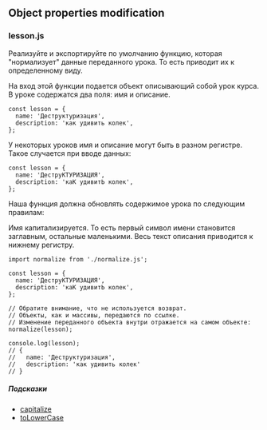 ## Object properties modification

### lesson.js

Реализуйте и экспортируйте по умолчанию функцию, которая "нормализует" данные переданного урока. То есть приводит их к определенному виду.

На вход этой функции подается объект описывающий собой урок курса. В уроке содержатся два поля: имя и описание.
```
const lesson = {
  name: 'Деструктуризация',
  description: 'как удивить колек',
};
```
У некоторых уроков имя и описание могут быть в разном регистре. Такое случается при вводе данных:
```
const lesson = {
  name: 'ДеструКТУРИЗАЦИЯ',
  description: 'каК удивитЬ колек',
};
```
Наша функция должна обновлять содержимое урока по следующим правилам:

Имя капитализируется. То есть первый символ имени становится заглавным, остальные маленькими.
Весь текст описания приводится к нижнему регистру.

```
import normalize from './normalize.js';

const lesson = {
  name: 'ДеструКТУРИЗАЦИЯ',
  description: 'каК удивитЬ колек',
};

// Обратите внимание, что не используется возврат.
// Объекты, как и массивы, передаются по ссылке.
// Изменение переданного объекта внутри отражается на самом объекте:
normalize(lesson);

console.log(lesson);
// {
//   name: 'Деструктуризация',
//   description: 'как удивить колек'
// }
```
##### Подсказки
* [capitalize](https://lodash.com/docs/4.17.15#capitalize)
* [toLowerCase](https://developer.mozilla.org/en-US/docs/Web/JavaScript/Reference/Global_Objects/String/toLowerCase)
